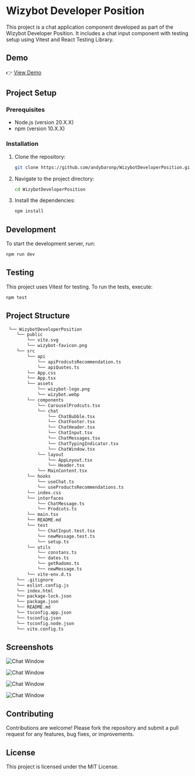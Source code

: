 # Wizybot Developer Position

This project is a chat application component developed as part of the Wizybot Developer Position. It includes a chat input component with testing setup using Vitest and React Testing Library.

## Demo

👉 [View Demo](https://wizybot-developer-position.vercel.app/)

## Project Setup

### Prerequisites

- Node.js (version 20.X.X)
- npm (version 10.X.X)

### Installation

1. Clone the repository:

   ```bash
   git clone https://github.com/andybaronp/WizybotDeveloperPosition.git
   ```

2. Navigate to the project directory:

   ```bash
   cd WizybotDeveloperPosition
   ```

3. Install the dependencies:

   ```bash
   npm install
   ```

## Development

To start the development server, run:

```bash
npm run dev
```

## Testing

This project uses Vitest for testing. To run the tests, execute:

```bash
npm test


```

## Project Structure

```bash
 └── WizybotDeveloperPosition
    └── public
        └── vite.svg
        └── wizybot-favicon.png
    └── src
        └── api
            └── apiProdcutsRecommendation.ts
            └── apiQuotes.ts
        └── App.css
        └── App.tsx
        └── assets
            └── wizybot-logo.png
            └── wizybot.webp
        └── components
            └── CarouselProdcuts.tsx
            └── chat
                └── ChatBubble.tsx
                └── ChatFooter.tsx
                └── ChatHeader.tsx
                └── ChatInput.tsx
                └── ChatMessages.tsx
                └── ChatTypingIndicator.tsx
                └── ChatWindow.tsx
            └── layout
                └── AppLoyout.tsx
                └── Header.tsx
            └── MainContent.tsx
        └── hooks
            └── useChat.ts
            └── useProductsRecommendations.ts
        └── index.css
        └── interfaces
            └── ChatMessage.ts
            └── Prodcuts.ts
        └── main.tsx
        └── README.md
        └── test
            └── ChatInput.test.tsx
            └── newMessage.test.ts
            └── setup.ts
        └── utils
            └── constans.ts
            └── dates.ts
            └── getRadoms.ts
            └── newMessage.ts
        └── vite-env.d.ts
    └── .gitignore
    └── eslint.config.js
    └── index.html
    └── package-lock.json
    └── package.json
    └── README.md
    └── tsconfig.app.json
    └── tsconfig.json
    └── tsconfig.node.json
    └── vite.config.ts
```

## Screenshots

![Chat Window](https://res.cloudinary.com/jrdev/image/upload/v1746738925/wizy/v3zkvnu3efdsjh7duy4i.png)

![Chat Window](https://res.cloudinary.com/jrdev/image/upload/v1746739010/wizy/a3gfgvxgedfd6kyvc19g.png)

![Chat Window](https://res.cloudinary.com/jrdev/image/upload/v1746739011/wizy/zuvlwrzisnmk6fzdkdi3.png)

![Chat Window](https://res.cloudinary.com/jrdev/image/upload/v1746739011/wizy/opqstjpiwgwlxcvcd7wc.png)

## Contributing

Contributions are welcome! Please fork the repository and submit a pull request for any features, bug fixes, or improvements.

## License

This project is licensed under the MIT License.
